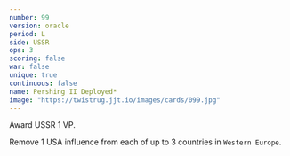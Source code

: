 ```yaml
---
number: 99
version: oracle
period: L
side: USSR
ops: 3
scoring: false
war: false
unique: true
continuous: false
name: Pershing II Deployed*
image: "https://twistrug.jjt.io/images/cards/099.jpg"
---
```

Award USSR 1 VP.

Remove 1 USA influence from each of up to 3 countries in `Western Europe`.
